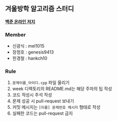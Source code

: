 ## 겨울방학 알고리즘 스터디
 
**[백준 온라인 저지](https://www.acmicpc.net/)**

### Member

- 신광식 : mel1015
- 장정호 : genesis9413
- 한경철 : hankch10

### Rule

1. `문제이름_아이디.cpp` 파일 올리기
2. week 디렉토리의 README.md는 해당 주차의 팁 작성
3. 코드 작성시 주석 작성
4. 문제 성공 시 pull-request 보내기
5. 커밋 메시지는 `[이름] 문제번호 메시지` 형태로 작성
6. 실패한 코드는 pull-request 금지
